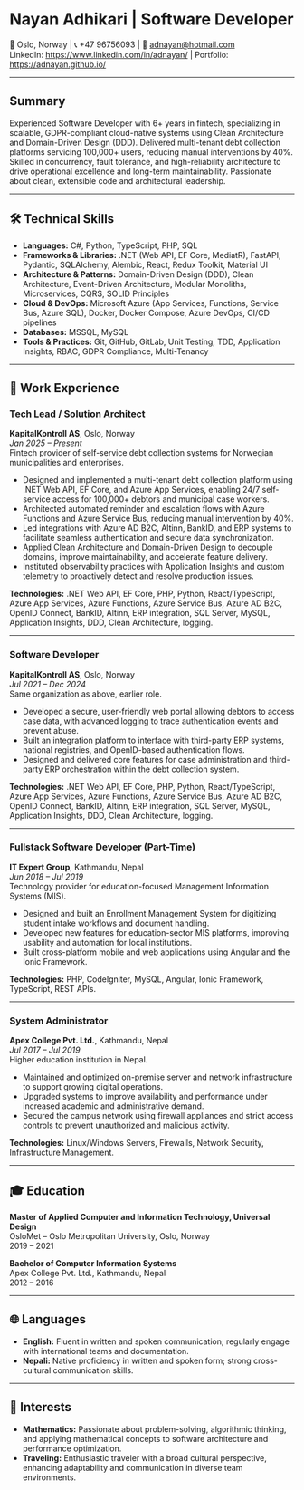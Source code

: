 # Nayan Adhikari | Software Developer  
📍 Oslo, Norway | 📞 +47 96756093 | 📧 adnayan@hotmail.com  
LinkedIn: https://www.linkedin.com/in/adnayan/ | Portfolio: https://adnayan.github.io/

---

## Summary

Experienced Software Developer with 6+ years in fintech, specializing in scalable, GDPR-compliant cloud-native systems using Clean Architecture and Domain-Driven Design (DDD). Delivered multi-tenant debt collection platforms servicing 100,000+ users, reducing manual interventions by 40%. Skilled in concurrency, fault tolerance, and high-reliability architecture to drive operational excellence and long-term maintainability. Passionate about clean, extensible code and architectural leadership.

---

## 🛠 Technical Skills

- **Languages:** C#, Python, TypeScript, PHP, SQL  
- **Frameworks & Libraries:** .NET (Web API, EF Core, MediatR), FastAPI, Pydantic, SQLAlchemy, Alembic, React, Redux Toolkit, Material UI  
- **Architecture & Patterns:** Domain-Driven Design (DDD), Clean Architecture, Event-Driven Architecture, Modular Monoliths, Microservices, CQRS, SOLID Principles  
- **Cloud & DevOps:** Microsoft Azure (App Services, Functions, Service Bus, Azure SQL), Docker, Docker Compose, Azure DevOps, CI/CD pipelines  
- **Databases:** MSSQL, MySQL  
- **Tools & Practices:** Git, GitHub, GitLab, Unit Testing, TDD, Application Insights, RBAC, GDPR Compliance, Multi-Tenancy  

---

## 💼 Work Experience

### Tech Lead / Solution Architect  
**KapitalKontroll AS**, Oslo, Norway  
*Jan 2025 – Present*  
Fintech provider of self-service debt collection systems for Norwegian municipalities and enterprises.

- Designed and implemented a multi-tenant debt collection platform using .NET Web API, EF Core, and Azure App Services, enabling 24/7 self-service access for 100,000+ debtors and municipal case workers.  
- Architected automated reminder and escalation flows with Azure Functions and Azure Service Bus, reducing manual intervention by 40%.  
- Led integrations with Azure AD B2C, Altinn, BankID, and ERP systems to facilitate seamless authentication and secure data synchronization.  
- Applied Clean Architecture and Domain-Driven Design to decouple domains, improve maintainability, and accelerate feature delivery.  
- Instituted observability practices with Application Insights and custom telemetry to proactively detect and resolve production issues.

**Technologies:** .NET Web API, EF Core, PHP, Python, React/TypeScript, Azure App Services, Azure Functions, Azure Service Bus, Azure AD B2C, OpenID Connect, BankID, Altinn, ERP integration, SQL Server, MySQL, Application Insights, DDD, Clean Architecture, logging.

---

### Software Developer  
**KapitalKontroll AS**, Oslo, Norway  
*Jul 2021 – Dec 2024*  
Same organization as above, earlier role.

- Developed a secure, user-friendly web portal allowing debtors to access case data, with advanced logging to trace authentication events and prevent abuse.  
- Built an integration platform to interface with third-party ERP systems, national registries, and OpenID-based authentication flows.  
- Designed and delivered core features for case administration and third-party ERP orchestration within the debt collection system.

**Technologies:** .NET Web API, EF Core, PHP, Python, React/TypeScript, Azure App Services, Azure Functions, Azure Service Bus, Azure AD B2C, OpenID Connect, BankID, Altinn, ERP integration, SQL Server, MySQL, Application Insights, DDD, Clean Architecture, logging.

---

### Fullstack Software Developer (Part-Time)  
**IT Expert Group**, Kathmandu, Nepal  
*Jun 2018 – Jul 2019*  
Technology provider for education-focused Management Information Systems (MIS).

- Designed and built an Enrollment Management System for digitizing student intake workflows and document handling.  
- Developed new features for education-sector MIS platforms, improving usability and automation for local institutions.  
- Built cross-platform mobile and web applications using Angular and the Ionic Framework.

**Technologies:** PHP, CodeIgniter, MySQL, Angular, Ionic Framework, TypeScript, REST APIs.

---

### System Administrator  
**Apex College Pvt. Ltd.**, Kathmandu, Nepal  
*Jul 2017 – Jul 2019*  
Higher education institution in Nepal.

- Maintained and optimized on-premise server and network infrastructure to support growing digital operations.  
- Upgraded systems to improve availability and performance under increased academic and administrative demand.  
- Secured the campus network using firewall appliances and strict access controls to prevent unauthorized and malicious activity.

**Technologies:** Linux/Windows Servers, Firewalls, Network Security, Infrastructure Management.

---

## 🎓 Education

**Master of Applied Computer and Information Technology, Universal Design**  
OsloMet – Oslo Metropolitan University, Oslo, Norway  
2019 – 2021

**Bachelor of Computer Information Systems**  
Apex College Pvt. Ltd., Kathmandu, Nepal  
2012 – 2016

---

## 🌐 Languages

- **English:** Fluent in written and spoken communication; regularly engage with international teams and documentation.  
- **Nepali:** Native proficiency in written and spoken form; strong cross-cultural communication skills.

---

## 🎯 Interests

- **Mathematics:** Passionate about problem-solving, algorithmic thinking, and applying mathematical concepts to software architecture and performance optimization.  
- **Traveling:** Enthusiastic traveler with a broad cultural perspective, enhancing adaptability and communication in diverse team environments.

